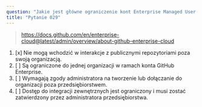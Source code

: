 ```yaml
---
question: "Jakie jest główne ograniczenie kont Enterprise Managed User w usłudze GitHub Enterprise Cloud?"
title: "Pytanie 029"
---
```


> https://docs.github.com/en/enterprise-cloud@latest/admin/overview/about-github-enterprise-cloud
1. [x] Nie mogą wchodzić w interakcje z publicznymi repozytoriami poza swoją organizacją.
1. [ ] Są ograniczone do jednej organizacji w ramach konta GitHub Enterprise.
1. [ ] Wymagają zgody administratora na tworzenie lub dołączanie do organizacji poza przedsiębiorstwem.
1. [ ] Dostęp do integracji zewnętrznych jest ograniczony i musi zostać zatwierdzony przez administratora przedsiębiorstwa.
